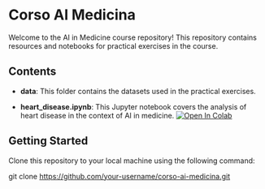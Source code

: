 # Corso AI Medicina

Welcome to the AI in Medicine course repository! This repository contains resources and notebooks for practical exercises in the course.

## Contents

- **data**: This folder contains the datasets used in the practical exercises.

- **heart_disease.ipynb**: This Jupyter notebook covers the analysis of heart disease in the context of AI in medicine.
  [![Open In Colab](https://img.shields.io/badge/Open%20In%20Colab-blue?logo=google-colab)](https://colab.research.google.com/github/andreacorvaglia-unisr/corso-ai-medicina/blob/main/heart_disease.ipynb)
  
## Getting Started

Clone this repository to your local machine using the following command:

git clone https://github.com/your-username/corso-ai-medicina.git
